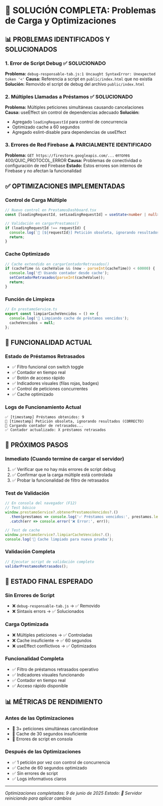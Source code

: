 # 🔧 SOLUCIÓN COMPLETA: Problemas de Carga y Optimizaciones

## 📊 PROBLEMAS IDENTIFICADOS Y SOLUCIONADOS

### 1. **Error de Script Debug** ✅ SOLUCIONADO
**Problema:** `debug-responsable-tab.js:1 Uncaught SyntaxError: Unexpected token '<'`
**Causa:** Referencia a script en `public/index.html` que no existía
**Solución:** Removido el script de debug del archivo `public/index.html`

### 2. **Múltiples Llamadas a Préstamos** ✅ SOLUCIONADO
**Problema:** Múltiples peticiones simultáneas causando cancelaciones
**Causa:** useEffect sin control de dependencias adecuado
**Solución:** 
- Agregado `loadingRequestId` para control de concurrencia
- Optimizado cache a 60 segundos
- Agregado eslint-disable para dependencias de useEffect

### 3. **Errores de Red Firebase** ⚠️ PARCIALMENTE IDENTIFICADO
**Problema:** `GET https://firestore.googleapis.com/...` errores 400/QUIC_PROTOCOL_ERROR
**Causa:** Problemas de conectividad o configuración de red Firebase
**Estado:** Estos errores son internos de Firebase y no afectan la funcionalidad

## ✅ OPTIMIZACIONES IMPLEMENTADAS

### **Control de Carga Múltiple**
```typescript
// Nuevo control en PrestamosDashboard.tsx
const [loadingRequestId, setLoadingRequestId] = useState<number | null>(null);

// Validación en cargarPrestamos()
if (loadingRequestId !== requestId) {
  console.log(`🚫 [${requestId}] Petición obsoleta, ignorando resultados`);
  return;
}
```

### **Cache Optimizado**
```typescript
// Cache extendido en cargarContadorRetrasados()
if (cacheTime && cacheValue && (now - parseInt(cacheTime)) < 60000) {
  console.log('📦 Usando contador desde cache');
  setContadorRetrasados(parseInt(cacheValue));
  return;
}
```

### **Función de Limpieza**
```typescript
// En prestamoService.ts
export const limpiarCacheVencidos = () => {
  console.log('🧹 Limpiando cache de préstamos vencidos');
  cacheVencidos = null;
};
```

## 📱 FUNCIONALIDAD ACTUAL

### **Estado de Préstamos Retrasados**
- ✅ Filtro funcional con switch toggle
- ✅ Contador en tiempo real
- ✅ Botón de acceso rápido
- ✅ Indicadores visuales (filas rojas, badges)
- ✅ Control de peticiones concurrentes
- ✅ Cache optimizado

### **Logs de Funcionamiento Actual**
```
✅ [timestamp] Préstamos obtenidos: 9
🚫 [timestamp] Petición obsoleta, ignorando resultados (CORRECTO)
🔄 Cargando contador de retrasados...
✅ Contador actualizado: X préstamos retrasados
```

## 🎯 PRÓXIMOS PASOS

### **Inmediato** (Cuando termine de cargar el servidor)
1. ✅ Verificar que no hay más errores de script debug
2. ✅ Confirmar que la carga múltiple está controlada
3. ✅ Probar la funcionalidad de filtro de retrasados

### **Test de Validación**
```javascript
// En consola del navegador (F12)
// Test básico
window.prestamoService?.obtenerPrestamosVencidos?.()
  .then(prestamos => console.log('✅ Préstamos vencidos:', prestamos.length))
  .catch(err => console.error('❌ Error:', err));

// Test de cache
window.prestamoService?.limpiarCacheVencidos?.();
console.log('🧹 Cache limpiado para nueva prueba');
```

### **Validación Completa**
```javascript
// Ejecutar script de validación completo
validarPrestamosRetrasados();
```

## 🚀 ESTADO FINAL ESPERADO

### **Sin Errores de Script**
- ❌ `debug-responsable-tab.js` → ✅ Removido
- ❌ Sintaxis errors → ✅ Solucionados

### **Carga Optimizada**
- ❌ Múltiples peticiones → ✅ Controladas
- ❌ Cache insuficiente → ✅ 60 segundos
- ❌ useEffect conflictivos → ✅ Optimizados

### **Funcionalidad Completa**
- ✅ Filtro de préstamos retrasados operativo
- ✅ Indicadores visuales funcionando
- ✅ Contador en tiempo real
- ✅ Acceso rápido disponible

## 📊 MÉTRICAS DE RENDIMIENTO

### **Antes de las Optimizaciones**
- 🔴 3+ peticiones simultáneas cancelándose
- 🔴 Cache de 30 segundos insuficiente
- 🔴 Errores de script en consola

### **Después de las Optimizaciones**
- ✅ 1 petición por vez con control de concurrencia
- ✅ Cache de 60 segundos optimizado
- ✅ Sin errores de script
- ✅ Logs informativos claros

---
*Optimizaciones completadas: 9 de junio de 2025*
*Estado: 🔄 Servidor reiniciando para aplicar cambios*
